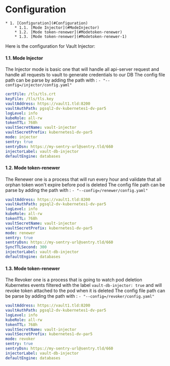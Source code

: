 # Configuration
<!-- vscode-markdown-toc -->
	* 1. [Configuration](#Configuration)
		* 1.1. [Mode Injector](#ModeInjector)
		* 1.2. [Mode token-renewer](#Modetoken-renewer)
		* 1.3. [Mode token-renewer](#Modetoken-renewer-1)

<!-- vscode-markdown-toc-config
	numbering=true
	autoSave=true
	/vscode-markdown-toc-config -->
<!-- /vscode-markdown-toc -->

Here is the configuration for Vault Injector:

####  1.1. <a name='ModeInjector'></a>Mode Injector
The Injector mode is basic one that will handle all api-server request and handle all requests to vault to generate credentials to our DB
The config file path can be parse by adding the path with : `- "--config=/injector/config.yaml"`
```yaml
certFile: /tls/tls.crt
keyFile: /tls/tls.key
vaultAddress: https://vault1.tld:8200
vaultAuthPath: pgsql2-dv-kubernetes1-dv-par5
logLevel: info
kubeRole: all-rw
tokenTTL: 768h
vaultSecretName: vault-injector
vaultSecretPrefix: kubernetes1-dv-par5
mode: injector
sentry: true
sentryDsn: https://my-sentry-url@sentry.tld/660
injectorLabel: vault-db-injector
defaultEngine: databases
```

####  1.2. <a name='Modetoken-renewer'></a>Mode token-renewer
The Renewer one is a process that will run every hour and validate that all orphan token won't expire before pod is deleted 
The config file path can be parse by adding the path with : `- "--config=/renewer/config.yaml"`
```yaml
vaultAddress: https://vault1.tld:8200
vaultAuthPath: pgsql2-dv-kubernetes1-dv-par5
logLevel: info
kubeRole: all-rw
tokenTTL: 768h
vaultSecretName: vault-injector
vaultSecretPrefix: kubernetes1-dv-par5
mode: renewer
sentry: true
sentryDsn: https://my-sentry-url@sentry.tld/660
SyncTTLSecond: 300
injectorLabel: vault-db-injector
defaultEngine: databases
```

####  1.3. <a name='Modetoken-renewer-1'></a>Mode token-renewer
The Revoker one is a process that is going to watch pod deletion Kubernetes events filtered with the label `vault-db-injector: true` and will revoke token attached to the pod when it is deleted 
The config file path can be parse by adding the path with : `- "--config=/revoker/config.yaml"`
```yaml
vaultAddress: https://vault1.tld:8200
vaultAuthPath: pgsql2-dv-kubernetes1-dv-par5
logLevel: info
kubeRole: all-rw
tokenTTL: 768h
vaultSecretName: vault-injector
vaultSecretPrefix: kubernetes1-dv-par5
mode: revoker
sentry: true
sentryDsn: https://my-sentry-url@sentry.tld/660
injectorLabel: vault-db-injector
defaultEngine: databases
```
